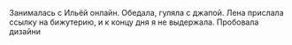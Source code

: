 Занималась с Ильёй онлайн. Обедала, гуляла с джапой. Лена прислала ссылку на бижутерию, и к концу дня я не выдержала. Пробовала дизайни